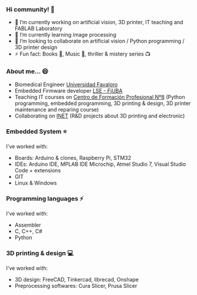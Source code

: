 ### Hi community! 👋
- 🔭 I’m currently working on artificial vision, 3D printer, IT teaching and FABLAB Laboratory
- 🌱 I’m currently learning image processing
- 👯 I’m looking to collaborate on artificial vision / Python programming / 3D printer design
- ⚡ Fun fact: Books :closed_book:, Music :musical_score:, thriller & mistery series :tv:

### About me... 😄
- Biomedical Engineer [Universidad Favaloro](https://www.favaloro.edu.ar/)
- Embedded Firmware developer [LSE - FiUBA](https://lse.posgrados.fi.uba.ar/)
- Teaching IT courses on [Centro de Formación Profesional Nº8](https://centro8smata.org.ar/) (Python programming, embedded programming, 3D printing & design, 3D printer maintenance and reparing course)
- Collaborating on [INET](https://www.inet.edu.ar/) (R&D projects about 3D printing and electronic)

### Embedded System :star:
I've worked with:
* Boards: Arduino & clones, Raspberry Pi, STM32
* IDEs: Arduino IDE, MPLAB IDE Microchip, Atmel Studio 7, Visual Studio Code + extensions
* GIT
* Linux & Windows
  
### Programming languages :zap:
I've worked with:
* Assembler
* C, C++, C#
* Python

### 3D printing & design :computer:
I've worked with:
* 3D design: FreeCAD, Tinkercad, librecad, Onshape
* Preprocessing softwares: Cura Slicer, Prusa Slicer

<!--
**Nicomedes77/Nicomedes77** is a ✨ _special_ ✨ repository because its `README.md` (this file) appears on your GitHub profile.

Here are some ideas to get you started:

- 🔭 I’m currently working on ...
- 🌱 I’m currently learning ...
- 👯 I’m looking to collaborate on ...
- 🤔 I’m looking for help with ...
- 💬 Ask me about ...
- 📫 How to reach me: ...
- 😄 Pronouns: ...
- ⚡ Fun fact: ...
-->
